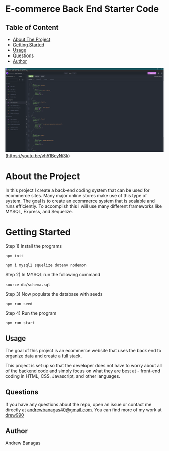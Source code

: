 # E-commerce Back End Starter Code

## Table of Content

- [About The Project](#about-the-project)
- [Getting Started](#getting-started)
- [Usage](#usage)
- [Questions](#questions)
- [Author](#author)

![Screeshot](./Images/GithubImg.png)(https://youtu.be/vh51BcyNi3k)

# About the Project

In this project I create a back-end coding system that can be used for ecommerce sites. Many major online stores make use of this type of system. The goal is to create an ecommerce system that is scalable and runs efficiently. To accomplish this I will use many different frameworks like MYSQL, Express, and Sequelize.

# Getting Started

Step 1) Install the programs

```
npm init
```

```
npm i mysql2 squelize dotenv nodemon
```

Step 2) In MYSQL run the following command

```
source db/schema.sql
```

Step 3) Now populate the database with seeds

```
npm run seed
```

Step 4) Run the program

```
npm run start
```

## Usage

The goal of this project is an ecommerce website that uses the back end to organize data and create a full stack.

This project is set up so that the developer does not have to worry about all of the backend code and simply focus on what they are best at - front-end coding in HTML, CSS, Javascript, and other languages.

## Questions

If you have any questions about the repo, open an issue or contact me directly at andrewbanagas40@gmail.com. You can find more of my work at [drew990](https://github.com/drew990/)

## Author

Andrew Banagas
